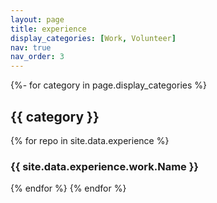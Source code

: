 ```yaml
---
layout: page
title: experience
display_categories: [Work, Volunteer]
nav: true
nav_order: 3
---
```


<div class="experience">
  {%- for category in page.display_categories %}
    <h2 class="category">{{ category }}</h2>
    {% for repo in site.data.experience %}
      <h3> {{ site.data.experience.work.Name }} </h3>
    {% endfor %}
  {% endfor %}
</div>